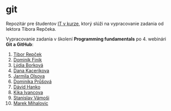 # git
Repozitár pre študentov [IT v kurze](https://www.itvkurze.sk/), ktorý slúži na vypracovanie zadania od lektora Tibora Repčeka.

Vypracovanie zadania v školení **Programming fundamentals** po 4. webinári **Git a GitHub**:

1. [Tibor Repček](https://github.com/tiborepcek)
2. [Dominik Finik](https://github.com/FinikDominik)
2. [Lýdia Borková](https://github.com/borlyd)
4. [Dana Kacerikova](https://github.com/DanaKacerikova)
3. [Jarmila Olsova](https://github.com/JarmilaOlsova)
1. [Dominika Průšová](https://github.com/domcik111)
5. [Dávid Hanko](https://github.com/DaveMLG)
6. [Kika Ivancova](https://github.com/kikaSK86)
6. [Stanislav Vámoši](https://github.com/Magor128)
6. [Marek Mihalovic](https://github.com/Mihi-no)